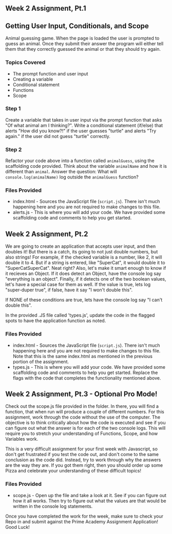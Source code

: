 
## Week 2 Assignment, Pt.1
## Getting User Input, Conditionals, and Scope
Animal guessing game. When the page is loaded the user is prompted to guess an animal. Once they submit their answer the program will either tell them that they correctly guessed the animal or that they should try again.

### Topics Covered
* The prompt function and user input
* Creating a variable
* Conditional statement
* Functions
* Scope

### Step 1
Create a variable that takes in user input via the prompt function that asks "Of what animal am I thinking?". Write a conditional statement (if/else) that alerts "How did you know?!" if the user guesses "turtle" and alerts "Try again." if the user did not guess "turtle" correctly.

### Step 2
Refactor your code above into a function called `animalGuess`, using the scaffolding code provided. Think about the variable `animalName` and how it is different than `animal`. Answer the question: What will `console.log(animalName)` log outside the `animalGuess` function?

### Files Provided
* index.html - Sources the JavaScript file (`script.js`). There isn't much happening here and you are not required to make changes to this file.
* alerts.js - This is where you will add your code. We have provided some scaffolding code and comments to help you get started.

## Week 2 Assignment, Pt.2
We are going to create an application that accepts user input, and then doubles it! But there is a catch, its going to not just double numbers, but also strings! For example, if the checked variable is a number, like 2, it will double it to 4. But if a string is entered, like "SuperCat", it would double it to "SuperCatSuperCat". Neat right? Also, let's make it smart enough to know if it recieves an Object. If it does detect an Object, have the console log say "everything is an object". Finally, if it detects one of the two boolean values, let's have a special case for them as well. If the value is true, lets log "super-duper true", if false, have it say "I won't double this". 

If NONE of these conditions are true, lets have the console log say "I can't double this".

In the provided .JS file called 'types.js', update the code in the flagged spots to have the application function as noted.

### Files Provided
* index.html - Sources the JavaScript file (`script.js`). There isn't much happening here and you are not required to make changes to this file. Note that this is the same index.html as mentioned in the previous portion of the assignment.
* types.js - This is where you will add your code. We have provided some scaffolding code and comments to help you get started. Replace the flags with the code that completes the functionality mentioned above.

## Week 2 Assignment, Pt.3 - Optional Pro Mode!
Check out the scope.js file provided in the folder. In there, you will find a function, that when run will produce a couple of different numbers. For this assignment, work through the code without the use of the computer. The objective is to think critically about how the code is executed and see if you can figure out what the answer is for each of the two console logs. This will require you to stretch your understanding of Functions, Scope, and how Variables work. 

This is a very difficult assignment for your first week with Javascript, so don't get frustrated if you test the code out, and don't come to the same conclusion as the code did. Instead, try to work through why the answers are the way they are. If you got them right, then you should order up some Pizza and celebrate your understanding of these difficult topics!

### Files Provided
* scope.js - Open up the file and take a look at it. See if you can figure out how it all works. Then try to figure out what the values are that would be written in the console log statements. 

Once you have completed the work for the week, make sure to check your Repo in and submit against the Prime Academy Assignment Application! Good Luck!
